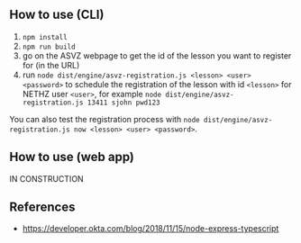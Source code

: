## How to use (CLI)

1. `npm install`
2. `npm run build`
3. go on the ASVZ webpage to get the id of the lesson you want to register for (in the URL)
4. run `node dist/engine/asvz-registration.js <lesson> <user> <password>` to schedule the registration of the lesson with id `<lesson>` for NETHZ user `<user>`, for example `node dist/engine/asvz-registration.js 13411 sjohn pwd123`

You can also test the registration process with `node dist/engine/asvz-registration.js now <lesson> <user> <password>`.

## How to use (web app)
IN CONSTRUCTION

## References
- https://developer.okta.com/blog/2018/11/15/node-express-typescript
